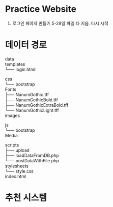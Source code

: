 # Practice Website
1. 로그인 페이지 만들기
5-28일 파일 다 지움. 다시 시작

# 데이터 경로
data<br>
templates<br>
  └── login.html<br>
 
 
  css<br>
  └── bootstrap<br>
  Fonts<br>
  ├── NanumGothic.tff<br>
  ├── NanumGothicBold.tff<br>
  ├── NanumGothicExtraBold.tff<br>
  └── NanumGothicLight.tff<br>
  images<br>

  js<br>
  └── bootstrap<br>
  Media<br>
  
  scripts<br>
  ├── upload<br>
  ├── loadDataFromDB.php<br>
  └── postDataWithFile.php<br>
  stylesheets<br>
  └── style.css<br>
index.html<br>

# 추천 시스템
<p></p>

